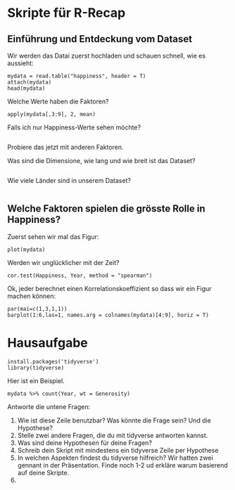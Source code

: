 # Skripte für R-Recap

## Einführung und Entdeckung vom Dataset

Wir werden das Datai zuerst hochladen und schauen schnell, wie es aussieht: 
```
mydata = read.table("happiness", header = T)
attach(mydata)
head(mydata)
```
Welche Werte haben die Faktoren?
```
apply(mydata[,3:9], 2, mean)
```
Falls ich nur Happiness-Werte sehen möchte?
```

```
Probiere das jetzt mit anderen Faktoren.

Was sind die Dimensione, wie lang und wie breit ist das Dataset?
```

```
Wie viele Länder sind in unserem Dataset?

```

```

## Welche Faktoren spielen die grösste Rolle in Happiness?

Zuerst sehen wir mal das Figur:
```
plot(mydata)
```
Werden wir unglücklicher mit der Zeit?
```
cor.test(Happiness, Year, method = "spearman")
```
Ok, jeder berechnet einen Korrelationskoeffizient so dass wir ein Figur machen können:
```
par(mai=c(1,3,1,1))
barplot(1:6,las=1, names.arg = colnames(mydata)[4:9], horiz = T)
```

# Hausaufgabe
```
install.packages('tidyverse')
library(tidyverse)
```

Hier ist ein Beispiel. 
```
mydata %>% count(Year, wt = Generosity)
```
Antworte die untene Fragen:
1) Wie ist diese Zeile benutzbar? Was könnte die Frage sein? Und die Hypothese?
2) Stelle zwei andere Fragen, die du mit tidyverse antworten kannst.
3) Was sind deine Hypothesen für deine Fragen?
4) Schreib dein Skript mit mindestens ein tidyverse Zeile per Hypothese
5) In welchen Aspekten findest du tidyverse hilfreich? Wir hatten zwei gennant in der Präsentation. Finde noch 1-2 ud erkläre warum basierend auf deine Skripte.
6) 

